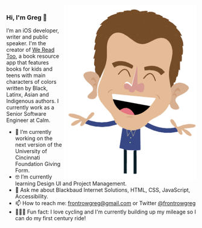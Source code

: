 <img align="right" src="https://github.com/gregvissing/gregvissing/blob/master/avatar.png" alt="Illustration of Kaya speaking at a conference with coding bubbles in background" width=350px height=465px/>

### Hi, I'm Greg 👋

I’m an iOS developer, writer and public speaker. I'm the creator of [We Read Too](wereadtoo.com), a book resource app that features books for kids and teens with main characters of colors written by Black, Latinx, Asian and Indigenous authors. I currently work as a Senior Software Engineer at Calm. 

- 📱  I’m currently working on the next version of the University of Cincinnati Foundation Giving Form.
- 🤓 I’m currently learning Design UI and Project Management.
- 💬  Ask me about Blackbaud Internet Solutions, HTML, CSS, JavaScript, Accessibility.
- 📫  How to reach me: frontrowgreg@gmail.com or Twitter [@frontrowgreg](twitter.com/frontrowgreg)
- 🚴🏽‍♀️  Fun fact: I love cycling and I'm currently building up my mileage so I can do my first century ride!
